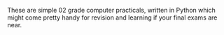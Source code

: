 These are simple 02 grade computer practicals, written in Python which might come pretty handy for revision and learning if your final exams are near.
